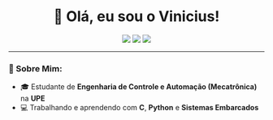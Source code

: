 <h1 align="center">👋 Olá, eu sou o Vinicius!</h1>

<p align="center">
  <img src="https://img.shields.io/badge/Engenharia%20de%20Controle%20e%20Automação-UPE-blue?style=for-the-badge"/>
  <img src="https://img.shields.io/badge/Linguagem-C-blueviolet?style=for-the-badge&logo=c"/>
  <img src="https://img.shields.io/badge/Linux-black?style=for-the-badge&logo=linux"/>
</p>

---

### 🧠 Sobre Mim:
- 🎓 Estudante de **Engenharia de Controle e Automação (Mecatrônica)** na **UPE**
- 💻 Trabalhando e aprendendo com **C**, **Python** e **Sistemas Embarcados**

<!--
**ViniciusChavess/ViniciusChavess** is a ✨ _special_ ✨ repository because its `README.md` (this file) appears on your GitHub profile.

Here are some ideas to get you started:

- 🔭 I’m currently working on ...
- 🌱 I’m currently learning ...
- 👯 I’m looking to collaborate on ...
- 🤔 I’m looking for help with ...
- 💬 Ask me about ...
- 📫 How to reach me: ...
- 😄 Pronouns: ...
- ⚡ Fun fact: ...
-->
